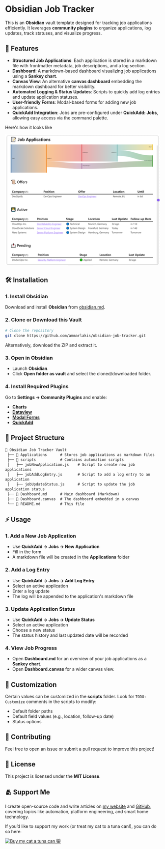 # Obsidian Job Tracker

This is an **Obsidian** vault template designed for tracking job applications efficiently. It leverages **community plugins** to organize applications, log updates, track statuses, and visualize progress.

## 🌟 Features
- **Structured Job Applications**: Each application is stored in a markdown file with frontmatter metadata, job descriptions, and a log section.
- **Dashboard**: A markdown-based dashboard visualizing job applications using a **Sankey chart**.
- **Canvas View**: An alternative **canvas dashboard** embedding the markdown dashboard for better visibility.
- **Automated Logging & Status Updates**: Scripts to quickly add log entries and update application statuses.
- **User-friendly Forms**: Modal-based forms for adding new job applications.
- **QuickAdd Integration**: Jobs are pre-configured under **QuickAdd: Jobs**, allowing easy access via the command palette.


Here's how it looks like

![Obsidian Job Tracker Visualization](https://github.com/ammarlakis/obsidian-system-job-tracker/blob/master/demo.png?raw=true)

## 🛠 Installation
### 1. Install Obsidian
Download and install **Obsidian** from [obsidian.md](https://obsidian.md).

### 2. Clone or Download this Vault
```sh
# Clone the repository
git clone https://github.com/ammarlakis/obsidian-job-tracker.git
```
Alternatively, download the ZIP and extract it.

### 3. Open in Obsidian
- Launch **Obsidian**.
- Click **Open folder as vault** and select the cloned/downloaded folder.

### 4. Install Required Plugins
Go to **Settings → Community Plugins** and enable:
- [**Charts**](https://github.com/phibr0/obsidian-charts)
- [**Dataview**](https://github.com/blacksmithgu/obsidian-dataview)
- [**Modal Forms**](https://github.com/danielo515/obsidian-modal-form)
- [**QuickAdd**](https://github.com/chhoumann/quickadd)

## 📂 Project Structure

```
📂 Obsidian Job Tracker Vault
 ├── 📂 Applications      # Stores job applications as markdown files
 ├── 📂 scripts           # Contains automation scripts
 │   ├── jobNewApplication.js    # Script to create new job applications
 │   ├── jobAddLogEntry.js       # Script to add a log entry to an application
 │   ├── jobUpdateStatus.js      # Script to update the job application status
 ├── 📝 Dashboard.md      # Main dashboard (Markdown)
 ├── 🎨 Dashboard.canvas  # The dashboard embedded in a canvas
 └── 📜 README.md         # This file
```

## ⚡ Usage
### 1. Add a New Job Application
- Use **QuickAdd → Jobs → New Application**
- Fill in the form
- A markdown file will be created in the **Applications** folder

### 2. Add a Log Entry
- Use **QuickAdd → Jobs → Add Log Entry**
- Select an active application
- Enter a log update
- The log will be appended to the application's markdown file

### 3. Update Application Status
- Use **QuickAdd → Jobs → Update Status**
- Select an active application
- Choose a new status
- The status history and last updated date will be recorded

### 4. View Job Progress
- Open **Dashboard.md** for an overview of your job applications as a **Sankey chart**.
- Open **Dashboard.canvas** for a wider canvas view.

## 🎨 Customization
Certain values can be customized in the **scripts** folder. Look for `TODO: Customize` comments in the scripts to modify:
- Default folder paths
- Default field values (e.g., location, follow-up date)
- Status options

## 🤝 Contributing
Feel free to open an issue or submit a pull request to improve this project!

## 📜 License
This project is licensed under the **MIT License**.

## 🫂 Support Me

I create open-source code and write articles on [my website](https://ammarlakis.com) and [GitHub](https://github.com/ammarlakis), covering topics like automation, platform engineering, and smart home technology.

If you’d like to support my work (or treat my cat to a tuna can!), you can do so here:

[![Buy my cat a tuna can 😸](https://img.buymeacoffee.com/button-api/?text=Buy%20my%20cat%20a%20tuna%20can&emoji=%F0%9F%98%B8&slug=ammarlakis&button_colour=FFDD00&font_colour=000000&font_family=Cookie&outline_colour=000000&coffee_colour=ffffff)](https://www.buymeacoffee.com/ammarlakis)
